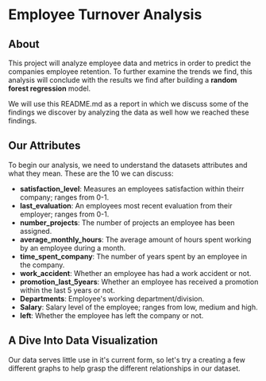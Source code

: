 # Employee Turnover Analysis

## About
This project will analyze employee data and metrics in order to predict the companies employee retention. To further examine the trends we find, this analysis will conclude with the results we find after building a **random forest regression** model.

We will use this README.md as a report in which we discuss some of the findings we discover by analyzing the data as well how we reached these findings.


## Our Attributes

To begin our analysis, we need to understand the datasets attributes and what they mean. These are the 10 we can discuss:

* **satisfaction_level**: Measures an employees satisfaction within theirr company; ranges from 0-1.
* **last_evaluation**: An employees most recent evaluation from their employer; ranges from 0-1.
* **number_projects**: The number of projects an employee has been assigned.
* **average_monthly_hours**: The average amount of hours spent working by an employee during a month.
* **time_spent_company**: The number of years spent by an employee in the company.
* **work_accident**: Whether an employee has had a work accident or not.
* **promotion_last_5years**: Whether an employee has received a promotion within the last 5 years or not.
* **Departments**: Employee's working department/division.
* **Salary**: Salary level of the employee; ranges from low, medium and high.
* **left**: Whether the employee has left the company or not.

## A Dive Into Data Visualization

Our data serves little use in it's current form, so let's try a creating a few different graphs to help grasp the different relationships in our dataset.
